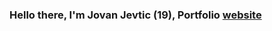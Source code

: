 ### Hello there, I'm Jovan Jevtic (19), Portfolio [website]

[website]: https://jevtic.netlify.app/
[instagram]: https://www.instagram.com/ovojovanovo
